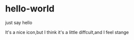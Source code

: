 # hello-world
just say hello 

It's a nice icon,but I think it's a little diffcult,and I feel stange
